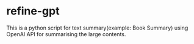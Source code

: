 # refine-gpt
This is a python script for text summary(example: Book Summary) using OpenAI API for summarising the large contents.